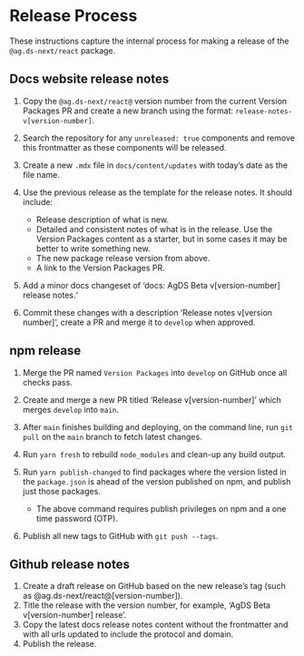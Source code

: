# Release Process

These instructions capture the internal process for making a release of the `@ag.ds-next/react` package.

## Docs website release notes

1. Copy the `@ag.ds-next/react@` version number from the current Version Packages PR and create a new branch using the format: `release-notes-v[version-number]`.
2. Search the repository for any `unreleased: true` components and remove this frontmatter as these components will be released.
3. Create a new `.mdx` file in `docs/content/updates` with today’s date as the file name.
4. Use the previous release as the template for the release notes. It should include:

   - Release description of what is new.
   - Detailed and consistent notes of what is in the release. Use the Version Packages content as a starter, but in some cases it may be better to write something new.
   - The new package release version from above.
   - A link to the Version Packages PR.

5. Add a minor docs changeset of ‘docs: AgDS Beta v[version-number] release notes.‘
6. Commit these changes with a description ‘Release notes v[version number]’, create a PR and merge it to `develop` when approved.

## npm release

1. Merge the PR named `Version Packages` into `develop` on GitHub once all checks pass.
2. Create and merge a new PR titled ‘Release v[version-number]’ which merges `develop` into `main`.
3. After `main` finishes building and deploying, on the command line, run `git pull` on the `main` branch to fetch latest changes.
4. Run `yarn fresh` to rebuild `node_modules` and clean-up any build output.
5. Run `yarn publish-changed` to find packages where the version listed in the `package.json` is ahead of the version published on npm, and publish just those packages.

   - The above command requires publish privileges on npm and a one time password (OTP).

6. Publish all new tags to GitHub with `git push --tags`.

## Github release notes

1. Create a draft release on GitHub based on the new release’s tag (such as @ag.ds-next/react@[version-number]).
2. Title the release with the version number, for example, ‘AgDS Beta v[version-number] release’.
3. Copy the latest docs release notes content without the frontmatter and with all urls updated to include the protocol and domain.
4. Publish the release.
